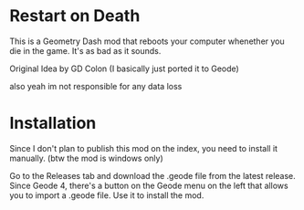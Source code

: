 # Restart on Death

This is a Geometry Dash mod that reboots your computer whenether you die in the game. It's as bad as it sounds.

Original Idea by GD Colon (I basically just ported it to Geode)

also yeah im not responsible for any data loss

# Installation

Since I don't plan to publish this mod on the index, you need to install it manually. (btw the mod is windows only)

Go to the Releases tab and download the .geode file from the latest release. Since Geode 4, there's a button on the Geode menu on the left that allows you to import a .geode file. Use it to install the mod.